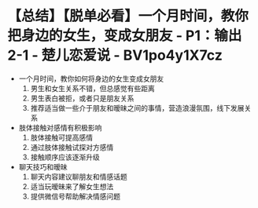 # 【总结】【脱单必看】一个月时间，教你把身边的女生，变成女朋友 - P1：输出2-1 - 楚儿恋爱说 - BV1po4y1X7cz

-   一个月时间，教你如何将身边的女生变成女朋友
    1.  男生和女生关系不错，但总感觉有些距离
    2.  男生表白被拒，或者只是朋友关系
    3.  推荐适当做一些介于朋友和暧昧之间的事情，营造浪漫氛围，线下发展关系
-   肢体接触对感情有积极影响
    1.  肢体接触可提高感情
    2.  通过肢体接触试探对方感情
    3.  接触顺序应该逐渐升级
-   聊天技巧和暧昧
    1.  聊天内容建议聊朋友和情感话题
    2.  适当玩暧昧来了解女生想法
    3.  提供微信号帮助解决情感问题